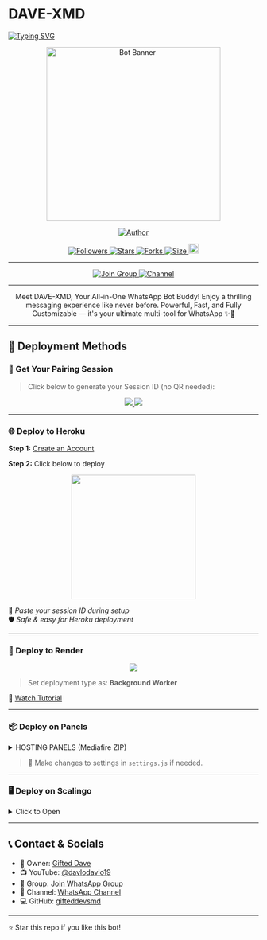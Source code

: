 # DAVE-XMD

<a href="https://git.io/typing-svg">
  <img src="https://readme-typing-svg.demolab.com?font=Black+Ops+One&size=50&pause=1000&color=1BAFBAFF&center=true&width=910&height=100&lines=THANKS+FOR+CHOOSING+DAVE-XMD;MULTI-DEVICE+WHATSAPP+BOT;CREATED+BY+GIFTED+DAVE;UPDATED+2025" alt="Typing SVG" />
</a>

<p align="center">
  <img src="https://files.catbox.moe/s43ngb.jpg" width="350" alt="Bot Banner"/>
</p>

<p align="center">
  <a href="https://github.com/gifteddevsmd">
    <img title="Author" src="https://img.shields.io/badge/Author-Gifted%20Dave-blue?style=for-the-badge&logo=github">
  </a>
</p>

<p align="center">
  <a href="https://github.com/gifteddevsmd/DAVE-XMD/followers">
    <img title="Followers" src="https://img.shields.io/github/followers/gifteddevsmd?color=blue&style=flat-square">
  </a>
  <a href="https://github.com/gifteddevsmd/DAVE-XMD/stargazers">
    <img title="Stars" src="https://img.shields.io/github/stars/gifteddevsmd/DAVE-XMD?color=blue&style=flat-square">
  </a>
  <a href="https://github.com/gifteddevsmd/DAVE-XMD/network/members">
    <img title="Forks" src="https://img.shields.io/github/forks/gifteddevsmd/DAVE-XMD?color=blue&style=flat-square">
  </a>
  <a href="https://github.com/gifteddevsmd/DAVE-XMD">
    <img title="Size" src="https://img.shields.io/github/repo-size/gifteddevsmd/DAVE-XMD?style=flat-square&color=green">
  </a>
  <a href="https://github.com/gifteddevsmd/DAVE-XMD/graphs/commit-activity">
    <img height="20" src="https://img.shields.io/badge/Maintained%3F-yes-green.svg">
  </a>
</p>

---

<p align="center">
  <a href="https://chat.whatsapp.com/CaPeB0sVRTrL3aG6asYeAC" target="_blank">
    <img alt="Join Group" src="https://img.shields.io/badge/Join WhatsApp Group-25D366?style=for-the-badge&logo=whatsapp&logoColor=white" />
  </a>
  <a href="https://whatsapp.com/channel/0029VbApvFQ2Jl84lhONkc3k" target="_blank">
    <img alt="Channel" src="https://img.shields.io/badge/Follow Channel-green?style=for-the-badge&logo=whatsapp&logoColor=white" />
  </a>
</p>

---

<p align="center">
  Meet DAVE-XMD, Your All-in-One WhatsApp Bot Buddy!  
  Enjoy a thrilling messaging experience like never before.  
  Powerful, Fast, and Fully Customizable — it's your ultimate multi-tool for WhatsApp ✨🤖
</p>

---

## 🚀 Deployment Methods

### 🔑 Get Your Pairing Session

> Click below to generate your Session ID (no QR needed):

<p align="center">
  <a href="https://xmd-pair-2.onrender.com">
    <img src="https://img.shields.io/badge/Pairing Site 1-green?style=for-the-badge&logo=whatsapp" />
  </a>
  <a href="https://xmd-pair-code.onrender.com">
    <img src="https://img.shields.io/badge/Pairing Site 2-blue?style=for-the-badge&logo=whatsapp" />
  </a>
</p>

---

### 🌐 Deploy to Heroku

**Step 1:** [Create an Account](https://signup.heroku.com)

**Step 2:** Click below to deploy

<p align="center">
  <a href="https://dashboard.heroku.com/new?template=https://github.com/gifteddevsmd/DAVE-XMD">
    <img src="https://img.shields.io/badge/DEPLOY TO HEROKU-purple?style=for-the-badge&logo=heroku" width="250"/>
  </a>
</p>

📝 *Paste your session ID during setup*  
🛡️ *Safe & easy for Heroku deployment*

---

### 🔴 Deploy to Render

<p align="center">
  <a href="https://dashboard.render.com">
    <img src="https://img.shields.io/badge/RENDER DEPLOY-red?style=for-the-badge&logo=render" />
  </a>
</p>

> Set deployment type as: **Background Worker**

🎥 [Watch Tutorial](https://youtu.be/bj59ynAaa3Y?si=cJpQPr1XaP7q-tDF)

---

### 📦 Deploy on Panels

<details>
<summary>HOSTING PANELS (Mediafire ZIP)</summary>

- 📥 [Download Files](https://www.mediafire.com/file/8mz179kpfz2x5az/BELLAH_XMD.zip/file)

#### Panels You Can Use:

- 🌐 [Bot Hosting](https://bot-hosting.net/?aff=1259151615210819614)
- ⚡ [Daki Panel](https://daki.cc/?aff=1259151615210819614)
- ☀️ [Solar Hosting](https://solarhosting.cc/?aff=1259151615210819614)

</details>

> 🔧 Make changes to settings in `settings.js` if needed.

---

### 🖥️ Deploy on Scalingo

<details>
<summary>Click to Open</summary>

- 🌐 [Scalingo Signup](https://scalingo.com/)
- 🎥 [Watch Tutorial](https://youtu.be/XAEvjrFIoiw?si=zdVjdtav3ZtsjTRz)

</details>

---

## 📞 Contact & Socials

- 📱 Owner: [Gifted Dave](https://wa.me/254104260236)
- 📺 YouTube: [@davlodavlo19](https://www.youtube.com/@davlodavlo19)
- 💬 Group: [Join WhatsApp Group](https://chat.whatsapp.com/CaPeB0sVRTrL3aG6asYeAC)
- 📢 Channel: [WhatsApp Channel](https://whatsapp.com/channel/0029VbApvFQ2Jl84lhONkc3k)
- 💻 GitHub: [gifteddevsmd](https://github.com/gifteddevsmd)

---

⭐ Star this repo if you like this bot!
